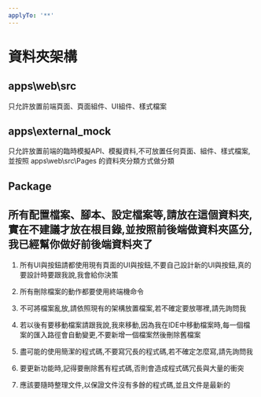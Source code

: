 ```yaml
---
applyTo: '**'
---
```

# 資料夾架構

## apps\web\src
只允許放置前端頁面、頁面組件、UI組件、樣式檔案

## apps\external_mock
只允許放置前端的臨時模擬API、模擬資料,不可放置任何頁面、組件、樣式檔案,並按照 apps\web\src\Pages 的資料夾分類方式做分類

## Package
所有配置檔案、腳本、設定檔案等,請放在這個資料夾,實在不建議才放在根目錄,並按照前後端做資料夾區分,我已經幫你做好前後端資料夾了
---
1. 所有UI與按鈕請都使用現有頁面的UI與按鈕,不要自己設計新的UI與按鈕,真的要設計時要跟我說,我會給你決策

2. 所有刪除檔案的動作都要使用終端機命令

3. 不可將檔案亂放,請依照現有的架構放置檔案,若不確定要放哪裡,請先詢問我

4. 若以後有要移動檔案請跟我說,我來移動,因為我在IDE中移動檔案時,每一個檔案的匯入路徑會自動變更,不要新增一個檔案然後刪除舊檔案

5. 盡可能的使用簡潔的程式碼,不要寫冗長的程式碼,若不確定怎麼寫,請先詢問我

6. 要更新功能時,記得要刪除舊有程式碼,否則會造成程式碼冗長與大量的衝突

7. 應該要隨時整理文件,以保證文件沒有多餘的程式碼,並且文件是最新的